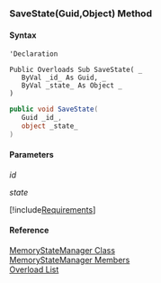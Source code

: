 ﻿### SaveState(Guid,Object) Method

#### Syntax

```vbnet
'Declaration

Public Overloads Sub SaveState( _
   ByVal _id_ As Guid, _
   ByVal _state_ As Object _
) 
```

```csharp
public void SaveState( 
   Guid _id_,
   object _state_
)
```

#### Parameters

_id_

_state_

[!include[Requirements](../partials/requirements.md)]

#### Reference

[MemoryStateManager Class](FChoice.Common~FChoice.Common.State.MemoryStateManager.md)  
[MemoryStateManager Members](FChoice.Common~FChoice.Common.State.MemoryStateManager_members.md)  
[Overload List](FChoice.Common~FChoice.Common.State.MemoryStateManager~SaveState.md)